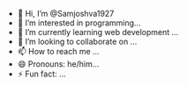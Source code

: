 - 👋 Hi, I’m @Samjoshva1927
- 👀 I’m interested in programming...
- 🌱 I’m currently learning web development ...
- 💞️ I’m looking to collaborate on ...
- 📫 How to reach me ...
- 😄 Pronouns: he/him...
- ⚡ Fun fact: ...

<!---
Samjoshva1927/Samjoshva1927 is a ✨ special ✨ repository because its `README.md` (this file) appears on your GitHub profile.
You can click the Preview link to take a look at your changes.
--->
